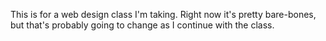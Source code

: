 This is for a web design class I'm taking. Right now it's pretty bare-bones, but that's probably going to change as I continue with the class.
